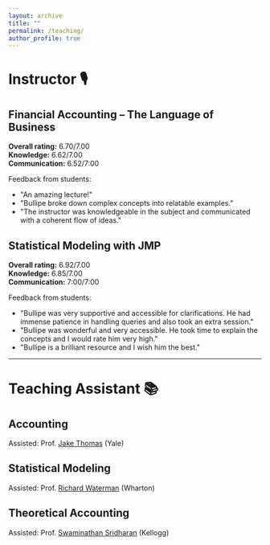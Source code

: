 ```yaml
---
layout: archive
title: ""
permalink: /teaching/
author_profile: true
---
```


# Instructor 🎙️

## Financial Accounting – The Language of Business 

**Overall rating:** 6.70/7.00  
**Knowledge:** 6.62/7.00  
**Communication:** 6.52/7:00  

Feedback from students:

- "An amazing lecture!"
- "Bullipe broke down complex concepts into relatable examples."
- "The instructor was knowledgeable in the subject and communicated with a coherent flow of ideas."

## Statistical Modeling with JMP 

**Overall rating:** 6.92/7.00  
**Knowledge:** 6.85/7.00  
**Communication:** 7:00/7:00  

Feedback from students:

- "Bullipe was very supportive and accessible for clarifications. He had immense patience in handling queries and also took an extra session."
- "Bullipe was wonderful and very accessible. He took time to explain the concepts and I would rate him very high."
- "Bullipe is a brilliant resource and I wish him the best."

---



# Teaching Assistant 📚

## Accounting 

Assisted: Prof. [Jake Thomas](https://scholar.google.com/citations?user=ma2M5DoAAAAJ&hl=en) (Yale)

## Statistical Modeling 

Assisted: Prof. [Richard Waterman](https://statistics.wharton.upenn.edu/profile/waterman/#teaching) (Wharton)

## Theoretical Accounting 

Assisted: Prof. [Swaminathan Sridharan](https://www.kellogg.northwestern.edu/faculty/directory/sridharan_swaminathan.aspx) (Kellogg)
